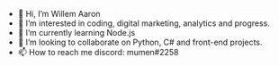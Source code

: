 - 👋 Hi, I’m Willem Aaron
- 👀 I’m interested in coding, digital marketing, analytics and progress.
- 🌱 I’m currently learning Node.js
- 💞️ I’m looking to collaborate on Python, C# and front-end projects.
- 📫 How to reach me discord: mumen#2258

<!---
thisismaw/thisismaw is a ✨ special ✨ repository because its `README.md` (this file) appears on your GitHub profile.
You can click the Preview link to take a look at your changes.
--->
